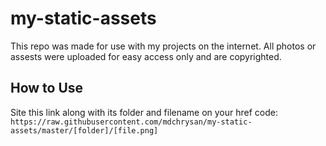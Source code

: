 # my-static-assets
This repo was made for use with my projects on the internet. All photos or assests were uploaded for easy access only and are copyrighted.

## How to Use
Site this link along with its folder and filename on your href code: <br>
`https://raw.githubusercontent.com/mdchrysan/my-static-assets/master/[folder]/[file.png]`
